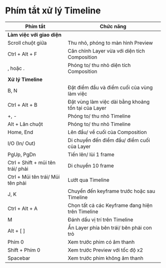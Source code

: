 # Phím tắt xử lý Timeline 

<table>
  <thead>
    <tr>
      <th>Phím tắt</th>
      <th>Chức năng</th>
    </tr>
  </thead>
  <tbody>
    <!-- Làm việc với giao diện -->
    <tr>
      <td colspan="2"><strong>Làm việc với giao diện</strong></td>
    </tr>
    <tr>
      <td>Scroll chuột giữa</td>
      <td>Thu nhỏ, phóng to màn hình Preview</td>
    </tr>
    <tr>
      <td>Ctrl + Alt + F</td>
      <td>Căn chỉnh Layer vừa với diện tích Composition</td>
    </tr>
    <tr>
      <td>, hoặc .</td>
      <td>Phóng to/ thu nhỏ diện tích Composition</td>
    </tr>
    <!-- Xử lý Timeline -->
    <tr>
      <td colspan="2"><strong>Xử lý Timeline</strong></td>
    </tr>
    <tr>
      <td>B, N</td>
      <td>Đặt điểm đầu và điểm cuối của vùng làm việc</td>
    </tr>
    <tr>
      <td>Ctrl + Alt + B</td>
      <td>Đặt vùng làm việc dài bằng khoảng tồn tại của Layer</td>
    </tr>
    <tr>
      <td>+, -</td>
      <td>Phóng to/ thu nhỏ Timeline</td>
    </tr>
    <tr>
      <td>Alt + Lăn chuột</td>
      <td>Phóng to/ thu nhỏ Timeline</td>
    </tr>
    <tr>
      <td>Home, End</td>
      <td>Lên đầu/ về cuối của Composition</td>
    </tr>
    <tr>
      <td>I/O (In/ Out)</td>
      <td>Di chuyển đến điểm đầu/ điểm cuối của Layer</td>
    </tr>
    <tr>
      <td>PgUp, PgDn</td>
      <td>Tiến lên/ lùi 1 frame</td>
    </tr>
    <tr>
      <td>Ctrl + Shift + mũi tên trái/ phải</td>
      <td>Di chuyển 10 frame</td>
    </tr>
    <tr>
      <td>Ctrl + Mũi tên trái/ Mũi tên phải</td>
      <td>Lướt qua Timeline</td>
    </tr>
    <tr>
      <td>J, K</td>
      <td>Chuyển đến keyframe trước hoặc sau Timeline</td>
    </tr>
    <tr>
      <td>Ctrl + Alt + A</td>
      <td>Chọn tất cả các Keyframe đang hiện trên Timeline</td>
    </tr>
    <tr>
      <td>M</td>
      <td>Đánh dấu vị trí trên Timeline</td>
    </tr>
    <tr>
      <td>Alt + [ ]</td>
      <td>Ẩn Layer phía bên trái/ bên phải con trỏ</td>
    </tr>
    <tr>
      <td>Phím 0</td>
      <td>Xem trước phim có âm thanh</td>
    </tr>
    <tr>
      <td>Shift + Phím 0</td>
      <td>Xem trước Preview với tốc độ x2</td>
    </tr>
    <tr>
      <td>Spacebar</td>
      <td>Xem trước phim không âm thanh</td>
    </tr>
  </tbody>
</table>
